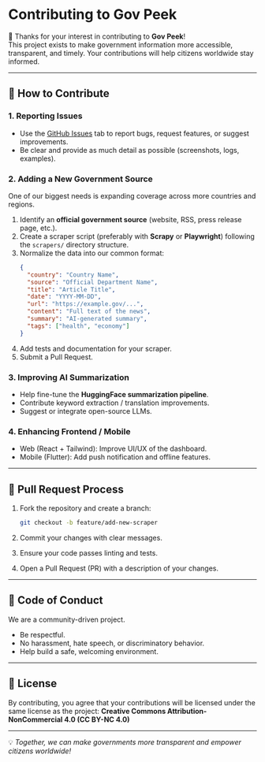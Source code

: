 # Contributing to Gov Peek

🎉 Thanks for your interest in contributing to **Gov Peek**!  
This project exists to make government information more accessible, transparent, and timely. Your contributions will help citizens worldwide stay informed.

---

## 🚀 How to Contribute

### 1. Reporting Issues
- Use the [GitHub Issues](../../issues) tab to report bugs, request features, or suggest improvements.
- Be clear and provide as much detail as possible (screenshots, logs, examples).

### 2. Adding a New Government Source
One of our biggest needs is expanding coverage across more countries and regions.

1. Identify an **official government source** (website, RSS, press release page, etc.).  
2. Create a scraper script (preferably with **Scrapy** or **Playwright**) following the `scrapers/` directory structure.  
3. Normalize the data into our common format:
   ```json
   {
     "country": "Country Name",
     "source": "Official Department Name",
     "title": "Article Title",
     "date": "YYYY-MM-DD",
     "url": "https://example.gov/...",
     "content": "Full text of the news",
     "summary": "AI-generated summary",
     "tags": ["health", "economy"]
   }


4. Add tests and documentation for your scraper.
5. Submit a Pull Request.

### 3. Improving AI Summarization

* Help fine-tune the **HuggingFace summarization pipeline**.
* Contribute keyword extraction / translation improvements.
* Suggest or integrate open-source LLMs.

### 4. Enhancing Frontend / Mobile

* Web (React + Tailwind): Improve UI/UX of the dashboard.
* Mobile (Flutter): Add push notification and offline features.

---

## 📝 Pull Request Process

1. Fork the repository and create a branch:

   ```bash
   git checkout -b feature/add-new-scraper
   ```
2. Commit your changes with clear messages.
3. Ensure your code passes linting and tests.
4. Open a Pull Request (PR) with a description of your changes.

---

## 📜 Code of Conduct

We are a community-driven project.

* Be respectful.
* No harassment, hate speech, or discriminatory behavior.
* Help build a safe, welcoming environment.

---

## 📄 License

By contributing, you agree that your contributions will be licensed under the same license as the project:
**Creative Commons Attribution-NonCommercial 4.0 (CC BY-NC 4.0)**

---

💡 *Together, we can make governments more transparent and empower citizens worldwide!*

